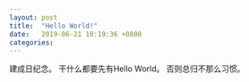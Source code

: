 ```yaml
---
layout: post
title:  "Hello World!"
date:   2019-06-21 10:19:36 +0800
categories: 
---
```

建成日纪念。
干什么都要先有Hello World。
否则总归不那么习惯。

